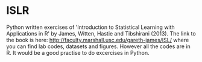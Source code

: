 # ISLR
Python written exercises of 'Introduction to Statistical Learning with Applications in R' by James, Witten, Hastie and Tibshirani (2013). The link to the book is here:
http://faculty.marshall.usc.edu/gareth-james/ISL/
where you can find lab codes, datasets and figures. However all the codes are in R. It would be a good practise to do excercises in Python. 
